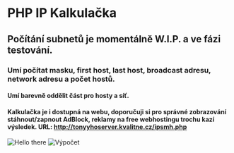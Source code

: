 # PHP IP Kalkulačka

## Počítání subnetů je momentálně W.I.P. a ve fázi testování.
### Umí počítat masku, first host, last host, broadcast adresu, network adresu a počet hostů.
#### Umí barevně oddělit část pro hosty a síť. 
#### Kalkulačka je i dostupná na webu, doporučuji si pro správné zobrazování stáhnout/zapnout AdBlock, reklamy na free webhostingu trochu kazí výsledek. URL: http://tonyyhoserver.kvalitne.cz/ipsmh.php

![Hello there](http://imgWorld.cz/s3/oV8caIjlBc.PNG)
![Výpočet](http://imgWorld.cz/s3/hQMmG1rxpz.PNG)
